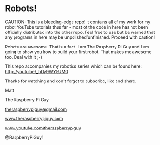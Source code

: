 Robots!
=====

CAUTION: This is a bleeding-edge repo! It contains all of my work for my robot YouTube tutorials thus far - most of the code in here has not been officially distributed into the other repo. Feel free to use but be warned that any programs in here may be unpolished/unfinished. Proceed with caution!

Robots are awesome. That is a fact. I am The Raspberry Pi Guy and I am going to show you how to build your first robot. That makes me awesome too. Deal with it ;-)

This repo accompanies my robotics series which can be found here: http://youtu.be/_hDy9WY5UM0

Thanks for watching and don't forget to subscribe, like and share.

Matt

The Raspberry Pi Guy

theraspberrypiguy@gmail.com

www.theraspberrypiguy.com

www.youtube.com/theraspberrypiguy

@RaspberryPiGuy1
